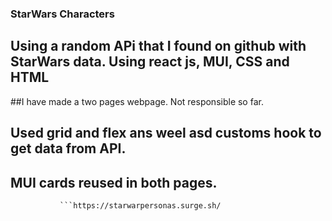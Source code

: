 ### StarWars Characters 


## Using a random APi that I found on github with StarWars data.  Using **react js, MUI, CSS and HTML**
##I have made a two pages webpage. Not responsible so far. 
## Used grid and flex ans weel asd customs hook to get data from API.  
## MUI cards reused in both pages. 




               ```https://starwarpersonas.surge.sh/
